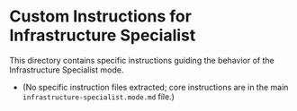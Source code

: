 # Custom Instructions for Infrastructure Specialist

This directory contains specific instructions guiding the behavior of the Infrastructure Specialist mode.

*   (No specific instruction files extracted; core instructions are in the main `infrastructure-specialist.mode.md` file.)